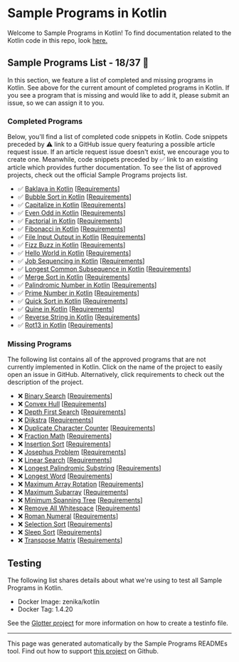# Sample Programs in Kotlin

Welcome to Sample Programs in Kotlin! To find documentation related to the Kotlin code in this repo, look [here.](https://sampleprograms.io/languages/kotlin)

## Sample Programs List - 18/37 :thinking:

In this section, we feature a list of completed and missing programs in Kotlin. See above for the current amount of completed programs in Kotlin. If you see a program that is missing and would like to add it, please submit an issue, so we can assign it to you.

### Completed Programs

Below, you'll find a list of completed code snippets in Kotlin. Code snippets preceded by :warning: link to a GitHub issue query featuring a possible article request issue. If an article request issue doesn't exist, we encourage you to create one. Meanwhile, code snippets preceded by :white_check_mark: link to an existing article which provides further documentation. To see the list of approved projects, check out the official Sample Programs projects list.

- :white_check_mark: [Baklava in Kotlin](https://sampleprograms.io/projects/baklava/kotlin) [[Requirements](https://sampleprograms.io/projects/baklava)]
- :white_check_mark: [Bubble Sort in Kotlin](https://sampleprograms.io/projects/bubble-sort/kotlin) [[Requirements](https://sampleprograms.io/projects/bubble-sort)]
- :white_check_mark: [Capitalize in Kotlin](https://sampleprograms.io/projects/capitalize/kotlin) [[Requirements](https://sampleprograms.io/projects/capitalize)]
- :white_check_mark: [Even Odd in Kotlin](https://sampleprograms.io/projects/even-odd/kotlin) [[Requirements](https://sampleprograms.io/projects/even-odd)]
- :white_check_mark: [Factorial in Kotlin](https://sampleprograms.io/projects/factorial/kotlin) [[Requirements](https://sampleprograms.io/projects/factorial)]
- :white_check_mark: [Fibonacci in Kotlin](https://sampleprograms.io/projects/fibonacci/kotlin) [[Requirements](https://sampleprograms.io/projects/fibonacci)]
- :white_check_mark: [File Input Output in Kotlin](https://sampleprograms.io/projects/file-input-output/kotlin) [[Requirements](https://sampleprograms.io/projects/file-input-output)]
- :white_check_mark: [Fizz Buzz in Kotlin](https://sampleprograms.io/projects/fizz-buzz/kotlin) [[Requirements](https://sampleprograms.io/projects/fizz-buzz)]
- :white_check_mark: [Hello World in Kotlin](https://sampleprograms.io/projects/hello-world/kotlin) [[Requirements](https://sampleprograms.io/projects/hello-world)]
- :white_check_mark: [Job Sequencing in Kotlin](https://sampleprograms.io/projects/job-sequencing/kotlin) [[Requirements](https://sampleprograms.io/projects/job-sequencing)]
- :white_check_mark: [Longest Common Subsequence in Kotlin](https://sampleprograms.io/projects/longest-common-subsequence/kotlin) [[Requirements](https://sampleprograms.io/projects/longest-common-subsequence)]
- :white_check_mark: [Merge Sort in Kotlin](https://sampleprograms.io/projects/merge-sort/kotlin) [[Requirements](https://sampleprograms.io/projects/merge-sort)]
- :white_check_mark: [Palindromic Number in Kotlin](https://sampleprograms.io/projects/palindromic-number/kotlin) [[Requirements](https://sampleprograms.io/projects/palindromic-number)]
- :white_check_mark: [Prime Number in Kotlin](https://sampleprograms.io/projects/prime-number/kotlin) [[Requirements](https://sampleprograms.io/projects/prime-number)]
- :white_check_mark: [Quick Sort in Kotlin](https://sampleprograms.io/projects/quick-sort/kotlin) [[Requirements](https://sampleprograms.io/projects/quick-sort)]
- :white_check_mark: [Quine in Kotlin](https://sampleprograms.io/projects/quine/kotlin) [[Requirements](https://sampleprograms.io/projects/quine)]
- :white_check_mark: [Reverse String in Kotlin](https://sampleprograms.io/projects/reverse-string/kotlin) [[Requirements](https://sampleprograms.io/projects/reverse-string)]
- :white_check_mark: [Rot13 in Kotlin](https://sampleprograms.io/projects/rot13/kotlin) [[Requirements](https://sampleprograms.io/projects/rot13)]

### Missing Programs

The following list contains all of the approved programs that are not currently implemented in Kotlin. Click on the name of the project to easily open an issue in GitHub. Alternatively, click requirements to check out the description of the project.

- :x: [Binary Search](https://github.com/TheRenegadeCoder/sample-programs/issues/new?assignees=&labels=enhancement&template=code-snippet-request.md&title=Add+Binary+Search+in+kotlin) [[Requirements](https://sampleprograms.io/projects/binary-search)]
- :x: [Convex Hull](https://github.com/TheRenegadeCoder/sample-programs/issues/new?assignees=&labels=enhancement&template=code-snippet-request.md&title=Add+Convex+Hull+in+kotlin) [[Requirements](https://sampleprograms.io/projects/convex-hull)]
- :x: [Depth First Search](https://github.com/TheRenegadeCoder/sample-programs/issues/new?assignees=&labels=enhancement&template=code-snippet-request.md&title=Add+Depth+First+Search+in+kotlin) [[Requirements](https://sampleprograms.io/projects/depth-first-search)]
- :x: [Dijkstra](https://github.com/TheRenegadeCoder/sample-programs/issues/new?assignees=&labels=enhancement&template=code-snippet-request.md&title=Add+Dijkstra+in+kotlin) [[Requirements](https://sampleprograms.io/projects/dijkstra)]
- :x: [Duplicate Character Counter](https://github.com/TheRenegadeCoder/sample-programs/issues/new?assignees=&labels=enhancement&template=code-snippet-request.md&title=Add+Duplicate+Character+Counter+in+kotlin) [[Requirements](https://sampleprograms.io/projects/duplicate-character-counter)]
- :x: [Fraction Math](https://github.com/TheRenegadeCoder/sample-programs/issues/new?assignees=&labels=enhancement&template=code-snippet-request.md&title=Add+Fraction+Math+in+kotlin) [[Requirements](https://sampleprograms.io/projects/fraction-math)]
- :x: [Insertion Sort](https://github.com/TheRenegadeCoder/sample-programs/issues/new?assignees=&labels=enhancement&template=code-snippet-request.md&title=Add+Insertion+Sort+in+kotlin) [[Requirements](https://sampleprograms.io/projects/insertion-sort)]
- :x: [Josephus Problem](https://github.com/TheRenegadeCoder/sample-programs/issues/new?assignees=&labels=enhancement&template=code-snippet-request.md&title=Add+Josephus+Problem+in+kotlin) [[Requirements](https://sampleprograms.io/projects/josephus-problem)]
- :x: [Linear Search](https://github.com/TheRenegadeCoder/sample-programs/issues/new?assignees=&labels=enhancement&template=code-snippet-request.md&title=Add+Linear+Search+in+kotlin) [[Requirements](https://sampleprograms.io/projects/linear-search)]
- :x: [Longest Palindromic Substring](https://github.com/TheRenegadeCoder/sample-programs/issues/new?assignees=&labels=enhancement&template=code-snippet-request.md&title=Add+Longest+Palindromic+Substring+in+kotlin) [[Requirements](https://sampleprograms.io/projects/longest-palindromic-substring)]
- :x: [Longest Word](https://github.com/TheRenegadeCoder/sample-programs/issues/new?assignees=&labels=enhancement&template=code-snippet-request.md&title=Add+Longest+Word+in+kotlin) [[Requirements](https://sampleprograms.io/projects/longest-word)]
- :x: [Maximum Array Rotation](https://github.com/TheRenegadeCoder/sample-programs/issues/new?assignees=&labels=enhancement&template=code-snippet-request.md&title=Add+Maximum+Array+Rotation+in+kotlin) [[Requirements](https://sampleprograms.io/projects/maximum-array-rotation)]
- :x: [Maximum Subarray](https://github.com/TheRenegadeCoder/sample-programs/issues/new?assignees=&labels=enhancement&template=code-snippet-request.md&title=Add+Maximum+Subarray+in+kotlin) [[Requirements](https://sampleprograms.io/projects/maximum-subarray)]
- :x: [Minimum Spanning Tree](https://github.com/TheRenegadeCoder/sample-programs/issues/new?assignees=&labels=enhancement&template=code-snippet-request.md&title=Add+Minimum+Spanning+Tree+in+kotlin) [[Requirements](https://sampleprograms.io/projects/minimum-spanning-tree)]
- :x: [Remove All Whitespace](https://github.com/TheRenegadeCoder/sample-programs/issues/new?assignees=&labels=enhancement&template=code-snippet-request.md&title=Add+Remove+All+Whitespace+in+kotlin) [[Requirements](https://sampleprograms.io/projects/remove-all-whitespace)]
- :x: [Roman Numeral](https://github.com/TheRenegadeCoder/sample-programs/issues/new?assignees=&labels=enhancement&template=code-snippet-request.md&title=Add+Roman+Numeral+in+kotlin) [[Requirements](https://sampleprograms.io/projects/roman-numeral)]
- :x: [Selection Sort](https://github.com/TheRenegadeCoder/sample-programs/issues/new?assignees=&labels=enhancement&template=code-snippet-request.md&title=Add+Selection+Sort+in+kotlin) [[Requirements](https://sampleprograms.io/projects/selection-sort)]
- :x: [Sleep Sort](https://github.com/TheRenegadeCoder/sample-programs/issues/new?assignees=&labels=enhancement&template=code-snippet-request.md&title=Add+Sleep+Sort+in+kotlin) [[Requirements](https://sampleprograms.io/projects/sleep-sort)]
- :x: [Transpose Matrix](https://github.com/TheRenegadeCoder/sample-programs/issues/new?assignees=&labels=enhancement&template=code-snippet-request.md&title=Add+Transpose+Matrix+in+kotlin) [[Requirements](https://sampleprograms.io/projects/transpose-matrix)]

## Testing

The following list shares details about what we're using to test all Sample Programs in Kotlin.

- Docker Image: zenika/kotlin
- Docker Tag: 1.4.20

See the [Glotter project](https://github.com/auroq/glotter) for more information on how to create a testinfo file.

---

This page was generated automatically by the Sample Programs READMEs tool. Find out how to support [this project](https://github.com/TheRenegadeCoder/sample-programs-readmes) on Github.
